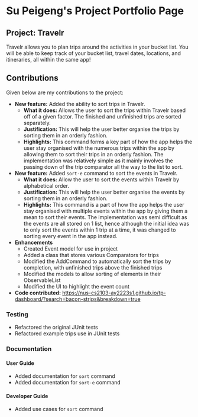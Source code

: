 # Su Peigeng's Project Portfolio Page

## Project: Travelr
Travelr allows you to plan trips around the activities in your bucket list. You will be able to keep track of your 
bucket list, travel dates, locations, and itineraries, all within the same app!

## Contributions
Given below are my contributions to the project:
- **New feature:** Added the ability to sort trips in Travelr.
  - **What it does:** Allows the user to sort the trips within Travelr based off of a given factor. 
    The finished and unfinished trips are sorted separately.
  - **Justification:** This will help the user better organise the trips by sorting them in an orderly fashion.
  - **Highlights:** This command forms a key part of how the app helps the user stay organised with the numerous trips 
    within the app by allowing them to sort their trips in an orderly fashion. The implementation was relatively simple
    as it mainly involves the passing down of the trip comparator all the way to the list to sort.
- **New feature:** Added `sort-e` command to sort the events in Travelr.
  - **What it does:** Allow the user to sort the events within Travelr by alphabetical order.
  - **Justification:** This will help the user better organise the events by sorting them in an orderly fashion.
  - **Highlights:** This command is a part of how the app helps the user stay organised with multiple events within the
    app by giving them a mean to sort their events. The implementation was semi difficult as the events are all stored 
    on 1 list, hence although the initial idea was to only sort the events within 1 trip at a time, it was changed to 
    sorting every event in the app instead.
- **Enhancements**
  - Created Event model for use in project
  - Added a class that stores various Comparators for trips
  - Modified the AddCommand to automatically sort the trips by completion,
    with unfinished trips above the finished trips
  - Modified the models to allow sorting of elements in their ObservableList
  - Modified the UI to highlight the event count
- **Code contributed:** https://nus-cs2103-ay2223s1.github.io/tp-dashboard/?search=bacon-strips&breakdown=true


### Testing
- Refactored the original JUnit tests
- Refactored example trips use in JUnit tests

### Documentation
#### User Guide
- Added documentation for `sort` command
- Added documentation for `sort-e` command
#### Developer Guide
- Added use cases for `sort` command
